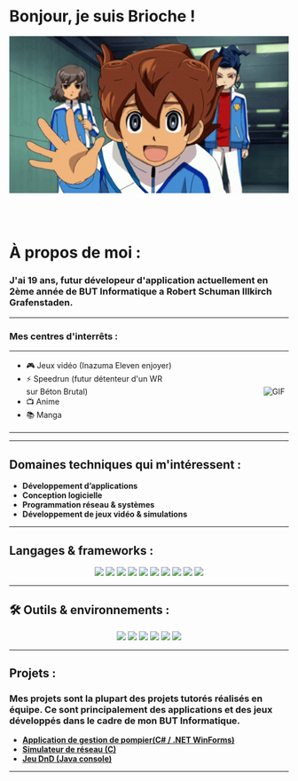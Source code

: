 # Bonjour, je suis Brioche !

<div align="center">
<img hight="300" width="700" alt="GIF" align="center" src="https://github.com/Brioche67/Brioche67/blob/main/inazuma-eleven-go-galaxy-inago-galaxy.gif">
</div>

</br>
</br>
</br>


# À propos de moi :

### J'ai 19 ans, futur dévelopeur d'application actuellement en 2ème année de BUT Informatique a Robert Schuman Illkirch Grafenstaden.

---

### Mes centres d'interrêts :
<table style="border-collapse: collapse; border: none;">
  <tr style="border: none;">
    <td style="border: none; vertical-align: top; width: 60%;">
      <ul>
        <li>🎮 Jeux vidéo (Inazuma Eleven enjoyer)</li>
        <li>⚡ Speedrun (futur détenteur d'un WR sur Béton Brutal)</li>
        <li>📺 Anime</li>
        <li>📚 Manga</li>
      </ul>
    </td>
    <td style="border: none; text-align: right; width: 40%;">
      <img src="https://github.com/Brioche67/Brioche67/blob/main/!csm.gif" alt="GIF" height="180">
    </td>
  </tr>
</table>


---

## Domaines techniques qui m'intéressent :

* **Développement d’applications**
* **Conception logicielle**
* **Programmation réseau & systèmes**
* **Développement de jeux vidéo & simulations**

---

## Langages & frameworks :

<p align="center">
  <img src="https://img.shields.io/badge/C%23-239120?style=for-the-badge&logo=c-sharp&logoColor=white"/>
  <img src="https://img.shields.io/badge/.NET-512BD4?style=for-the-badge&logo=dotnet&logoColor=white"/>
  <img src="https://img.shields.io/badge/Java-ED8B00?style=for-the-badge&logo=openjdk&logoColor=white"/>
  <img src="https://img.shields.io/badge/Python-3776AB?style=for-the-badge&logo=python&logoColor=white"/>
  <img src="https://img.shields.io/badge/C-00599C?style=for-the-badge&logo=c&logoColor=white"/>
  <img src="https://img.shields.io/badge/Unity-000000?style=for-the-badge&logo=unity&logoColor=white"/>
  <img src="https://img.shields.io/badge/HTML5-E34F26?style=for-the-badge&logo=html5&logoColor=white"/>
  <img src="https://img.shields.io/badge/CSS3-1572B6?style=for-the-badge&logo=css3&logoColor=white"/>
  <img src="https://img.shields.io/badge/JavaScript-F7DF1E?style=for-the-badge&logo=javascript&logoColor=black"/>
  <img src="https://img.shields.io/badge/PHP-777BB4?style=for-the-badge&logo=php&logoColor=white"/>
</p>

---

## 🛠️ Outils & environnements :

<p align="center">
  <img src="https://img.shields.io/badge/Visual%20Studio-5C2D91?style=for-the-badge&logo=visualstudio&logoColor=white"/>
  <img src="https://img.shields.io/badge/VS%20Code-0078D4?style=for-the-badge&logo=visualstudiocode&logoColor=white"/>
  <img src="https://img.shields.io/badge/IntelliJ-000000?style=for-the-badge&logo=intellijidea&logoColor=white"/>
  <img src="https://img.shields.io/badge/Linux-FCC624?style=for-the-badge&logo=linux&logoColor=black"/>
  <img src="https://img.shields.io/badge/Git-F05032?style=for-the-badge&logo=git&logoColor=white"/>
  <img src="https://img.shields.io/badge/GitHub-181717?style=for-the-badge&logo=github&logoColor=white"/>
</p>

---

## Projets :
### Mes projets sont la plupart des projets tutorés réalisés en équipe. Ce sont principalement des applications et des jeux développés dans le cadre de mon BUT Informatique.

* **[Application de gestion de pompier(C# / .NET WinForms)](https://github.com/Brioche67/fire-spirit)**
* **[Simulateur de réseau (C)](https://github.com/Brioche67/simulation-reseau)**
* **[Jeu DnD (Java console)](https://github.com/Brioche67/doojon-et-dragons)**

*************
